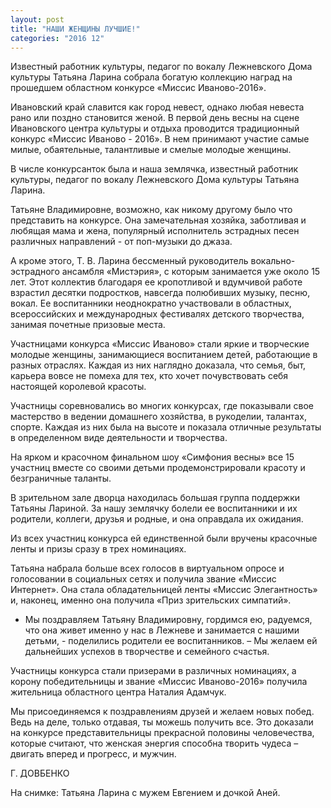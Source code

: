 ```yaml
---
layout: post
title: "НАШИ ЖЕНЩИНЫ ЛУЧШИЕ!"
categories: "2016 12"
---
```


Известный работник культуры, педагог по вокалу Лежневского Дома культуры Татьяна Ларина собрала богатую коллекцию наград на прошедшем областном конкурсе «Миссис Иваново-2016».

Ивановский край славится как город невест, однако любая невеста рано или поздно становится женой. В первой день весны на сцене Ивановского центра культуры и отдыха проводится традиционный конкурс «Миссис Иваново - 2016». В нем принимают участие самые милые, обаятельные, талантливые и смелые молодые женщины.

В числе конкурсанток была и наша землячка, известный работник культуры, педагог по вокалу Лежневского Дома культуры Татьяна Ларина.

Татьяне Владимировне, возможно, как никому другому было что представить на конкурсе. Она замечательная хозяйка, заботливая и любящая мама и жена, популярный исполнитель эстрадных песен различных направлений - от поп-музыки до джаза.

А кроме этого, Т. В. Ларина бессменный руководитель вокально-эстрадного ансамбля «Мистэрия», с которым занимается уже около 15 лет. Этот коллектив благодаря ее кропотливой и вдумчивой работе взрастил десятки подростков, навсегда полюбивших музыку, песню, вокал. Ее воспитанники неоднократно участвовали в областных, всероссийских и международных фестивалях детского творчества, занимая почетные призовые места.

Участницами конкурса «Миссис Иваново» стали яркие и творческие молодые женщины, занимающиеся воспитанием детей, работающие в разных отраслях. Каждая из них наглядно доказала, что семья, быт, карьера вовсе не помеха для тех, кто хочет почувствовать себя настоящей королевой красоты.

Участницы соревновались во многих конкурсах, где показывали свое мастерство в ведении домашнего хозяйства, в рукоделии, талантах, спорте. Каждая из них была на высоте и показала отличные результаты в определенном виде деятельности и творчества.

На ярком и красочном финальном шоу «Симфония весны» все 15 участниц вместе со своими детьми продемонстрировали красоту и безграничные таланты.

В зрительном зале дворца находилась большая группа поддержки Татьяны Лариной. За нашу землячку болели ее воспитанники и их родители, коллеги, друзья и родные, и она оправдала их ожидания.

Из всех участниц конкурса ей единственной были вручены красочные ленты и призы сразу в трех номинациях.

Татьяна набрала больше всех голосов в виртуальном опросе и голосовании в социальных сетях и получила звание «Миссис Интернет». Она стала обладательницей ленты «Миссис Элегантность» и, наконец, именно она получила «Приз зрительских симпатий».

- Мы поздравляем Татьяну Владимировну, гордимся ею, радуемся, что она живет именно у нас в Лежневе и занимается с нашими детьми, - поделились родители ее воспитанников. – Мы желаем ей дальнейших успехов в творчестве и семейного счастья.

Участницы конкурса стали призерами в различных номинациях, а корону победительницы и звание «Миссис Иваново-2016» получила жительница областного центра Наталия Адамчук.

Мы присоединяемся к поздравлениям друзей и желаем новых побед. Ведь на деле, только отдавая, ты можешь получить все. Это доказали на конкурсе представительницы прекрасной половины человечества, которые считают, что женская энергия способна творить чудеса – двигать вперед и прогресс, и мужчин.

Г. ДОВБЕНКО

На снимке: Татьяна Ларина с мужем Евгением и дочкой Аней.


